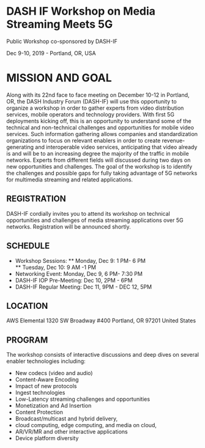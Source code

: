 

# DASH IF Workshop on Media Streaming Meets 5G

Public Workshop co-sponsored by DASH-IF

Dec 9-10, 2019 - Portland, OR, USA

# MISSION AND GOAL
Along with its 22nd face to face meeting on December 10-12 in Portland, OR, the DASH Industry Forum (DASH-IF) will use this opportunity to organize a workshop in order to gather experts from video distribution services, mobile operators and technology providers.
With first 5G deployments kicking off, this is an opportunity to understand some of the technical and non-technical challenges and opportunities for mobile video services. Such information gathering allows companies and standardization organizations to focus on relevant enablers in order to create revenue-generating and interoperable video services, anticipating that video already is and will be to an increasing degree the majority of the traffic in mobile networks. Experts from different fields will discussed during two days on new opportunities and challenges. 
The goal of the workshop is to identify the challenges and possible gaps for fully taking advantage of 5G networks for multimedia streaming and related applications.


## REGISTRATION
DASH-IF cordially invites you to attend its workshop on technical opportunities and challenges of media streaming applications over 5G networks. 
Registration will be announced shortly.
  
## SCHEDULE
* Workshop Sessions:
** Monday, Dec 9: 1 PM- 6 PM       
** Tuesday, Dec 10: 9 AM -1 PM
* Networking Event: Monday, Dec 9, 6 PM- 7:30 PM
* DASH-IF IOP Pre-Meeting: Dec 10, 2PM - 6PM
* DASH-IF Regular Meeting: Dec 11, 9PM - DEC 12, 5PM

## LOCATION
AWS Elemental
1320 SW Broadway #400
Portland, OR 97201
United States

## PROGRAM 
The workshop consists of interactive discussions and deep dives on several enabler technologies including:
* New codecs (video and audio) 
* Content-Aware Encoding 
* Impact of new protocols 
* Ingest technologies 
* Low-Latency streaming challenges and opportunities 
* Monetization and Ad Insertion 
* Content Protection 
* Broadcast/multicast and hybrid delivery, 
* cloud computing, edge computing, and media on cloud,
* AR/VR/MR and other interactive applications
* Device platform diversity


